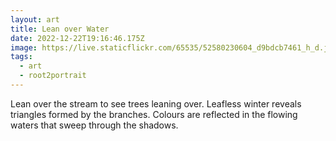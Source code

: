 ```yaml
---
layout: art
title: Lean over Water
date: 2022-12-22T19:16:46.175Z
image: https://live.staticflickr.com/65535/52580230604_d9bdcb7461_h_d.jpg
tags:
  - art
  - root2portrait
---
```

Lean over the stream to see trees leaning over. Leafless winter reveals triangles formed by the branches. Colours are reflected in the flowing waters that sweep through the shadows.